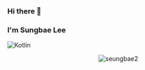 ### Hi there 👋

### I'm Sungbae Lee
![Kotlin](https://img.shields.io/badge/Kotlin-000000?style=flat-square&logo=kotlin&logoColor=purple)

<p align="center"><img align="center" src="https://github-readme-stats.vercel.app/api/top-langs?username=seungbae2&show_icons=true&locale=en&layout=compact" alt="seungbae2" /></p>
